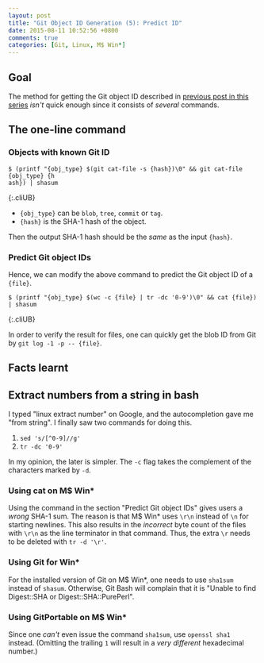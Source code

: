 ```yaml
---
layout: post
title: "Git Object ID Generation (5): Predict ID"
date: 2015-08-11 10:52:56 +0800
comments: true
categories: [Git, Linux, M$ Win*]
---
```


Goal
---

The method for getting the Git object ID described in
[previous post in this series][seri4] *isn't* quick enough since it
consists of *several* commands.

The one-line command
---

### Objects with known Git ID

    $ (printf "{obj_type} $(git cat-file -s {hash})\0" && git cat-file {obj_type} {h
    ash}) | shasum
{:.cliUB}

- `{obj_type}` can be `blob`, `tree`, `commit` or `tag`.
- `{hash}` is the SHA-1 hash of the object.

Then the output SHA-1 hash should be the *same* as the input `{hash}`.

### Predict Git object IDs
Hence, we can modify the above command to predict the Git object ID of
a `{file}`.

    $ (printf "{obj_type} $(wc -c {file} | tr -dc '0-9')\0" && cat {file}) | shasum
{:.cliUB}

In order to verify the result for files, one can quickly get the blob
ID from Git by `git log -1 -p -- {file}`.

Facts learnt
---

## Extract numbers from a string in bash

I typed "linux extract number" on Google, and the autocompletion gave
me "from string".  I finally saw two commands for doing this.

1. `sed 's/[^0-9]//g'`
2. `tr -dc '0-9'`

In my opinion, the later is simpler.  The `-c` flag takes the
complement of the characters marked by `-d`.

### Using cat on M\$ Win\*

Using the command in the section "Predict Git object IDs" gives users
a *wrong* SHA-1 sum.  The reason is that M\$ Win\* uses `\r\n` instead
of `\n` for starting newlines.  This also results in the *incorrect*
byte count of the files with `\r\n` as the line terminator in that
command.  Thus, the extra `\r` needs to be deleted with `tr -d '\r'`.

### Using Git for Win\*

For the installed version of Git on M\$ Win\*, one needs to use
`sha1sum` instead of `shasum`.  Otherwise, Git Bash will complain that
it is "Unable to find Digest::SHA or Digest::SHA::PurePerl".

### Using GitPortable on M\$ Win\*

Since one *can't* even issue the command `sha1sum`, use `openssl sha1`
instead.  (Omitting the trailing `1` will result in a *very different*
hexadecimal number.)

[seri4]: /blog/2015/08/07/git-object-id-generation-4-general-trees/
